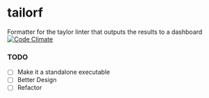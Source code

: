 # tailorf
Formatter for the taylor linter that outputs the results to a dashboard 
[![Code Climate](https://codeclimate.com/github/wassimseif/tailorf/badges/gpa.svg)](https://codeclimate.com/github/wassimseif/tailorf)

### TODO
- [ ] Make it a standalone executable
- [ ] Better Design 
- [ ] Refactor
